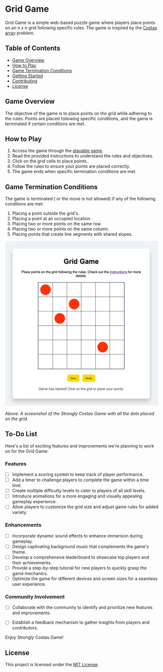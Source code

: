 # Grid Game

Grid Game is a simple web-based puzzle game where players place points on an n x n grid following specific rules. The game is inspired by the [Costas array](https://en.wikipedia.org/wiki/Costas_array) problem.

## Table of Contents
- [Game Overview](#game-overview)
- [How to Play](#how-to-play)
- [Game Termination Conditions](#game-termination-conditions)
- [Getting Started](#getting-started)
- [Contributing](#contributing)
- [License](#license)

## Game Overview

The objective of the game is to place points on the grid while adhering to the rules. Points are placed following specific conditions, and the game is terminated if certain conditions are met.

## How to Play

1. Access the game through the [playable game](https://reben80.github.io/StronglyCostasGame/).
2. Read the provided instructions to understand the rules and objectives.
3. Click on the grid cells to place points.
4. Follow the rules to ensure your points are placed correctly.
5. The game ends when specific termination conditions are met.

## Game Termination Conditions

The game is terminated ( or the move is not allowed) if any of the following conditions are met:
1. Placing a point outside the grid's.
2. Placing a point at an occupied location.
3. Placing two or more points on the same row.
4. Placing two or more points on the same column.
5. Placing points that create line segments with shared slopes.

![Strongly Costas Game](https://github.com/Reben80/StronglyCostasGame/blob/9d771e097f4c9ff4ccac055c4b57f6e72b260dd4/stronglycostasgame1.png)

*Above: A screenshot of the Strongly Costas Game with all the dots placed on the grid.*

## To-Do List

Here's a list of exciting features and improvements we're planning to work on for the Grid Game:

### Features
- [ ] Implement a scoring system to keep track of player performance.
- [ ] Add a timer to challenge players to complete the game within a time limit.
- [ ] Create multiple difficulty levels to cater to players of all skill levels.
- [ ] Introduce animations for a more engaging and visually appealing gameplay experience.
- [ ] Allow players to customize the grid size and adjust game rules for added variety.

### Enhancements
- [ ] Incorporate dynamic sound effects to enhance immersion during gameplay.
- [ ] Design captivating background music that complements the game's theme.
- [ ] Develop a comprehensive leaderboard to showcase top players and their achievements.
- [ ] Provide a step-by-step tutorial for new players to quickly grasp the game mechanics.
- [ ] Optimize the game for different devices and screen sizes for a seamless user experience.

### Community Involvement
- [ ] Collaborate with the community to identify and prioritize new features and improvements.
- [ ] Establish a feedback mechanism to gather insights from players and contributors.



Enjoy Strongly Costas Game!

## License

This project is licensed under the [MIT License](LICENSE).
